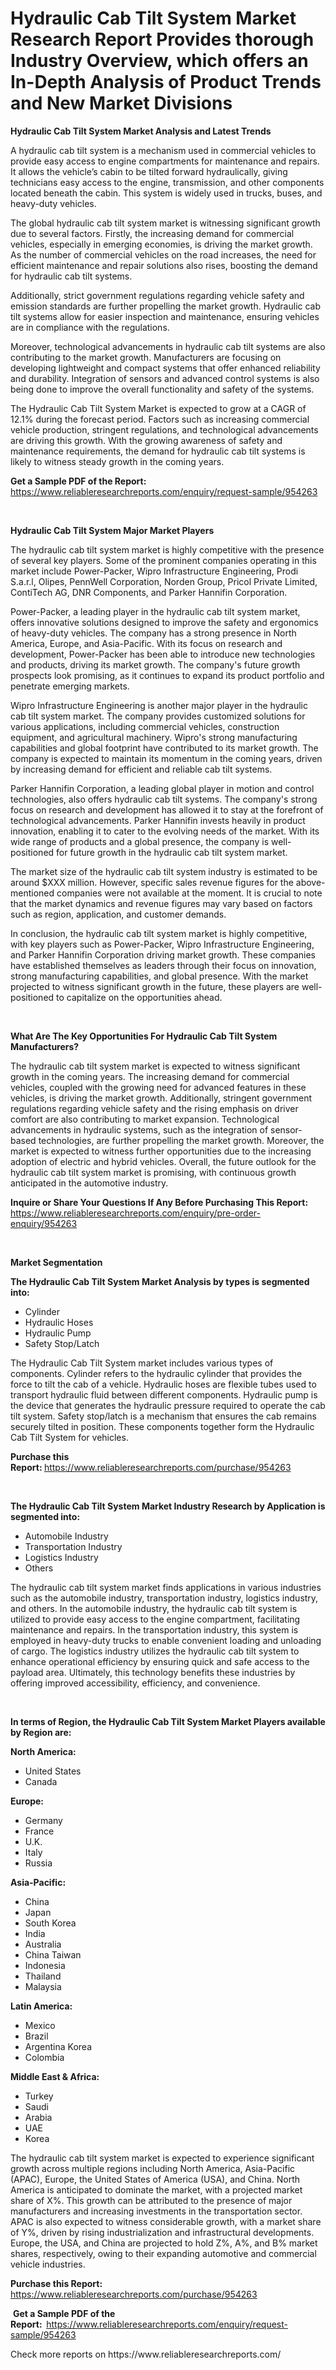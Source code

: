 <p><h1>Hydraulic Cab Tilt System Market Research Report Provides thorough Industry Overview, which offers an In-Depth Analysis of Product Trends and New Market Divisions</h1></p><p><strong>Hydraulic Cab Tilt System Market Analysis and Latest Trends</strong></p>
<p><p>A hydraulic cab tilt system is a mechanism used in commercial vehicles to provide easy access to engine compartments for maintenance and repairs. It allows the vehicle’s cabin to be tilted forward hydraulically, giving technicians easy access to the engine, transmission, and other components located beneath the cabin. This system is widely used in trucks, buses, and heavy-duty vehicles.</p><p>The global hydraulic cab tilt system market is witnessing significant growth due to several factors. Firstly, the increasing demand for commercial vehicles, especially in emerging economies, is driving the market growth. As the number of commercial vehicles on the road increases, the need for efficient maintenance and repair solutions also rises, boosting the demand for hydraulic cab tilt systems.</p><p>Additionally, strict government regulations regarding vehicle safety and emission standards are further propelling the market growth. Hydraulic cab tilt systems allow for easier inspection and maintenance, ensuring vehicles are in compliance with the regulations.</p><p>Moreover, technological advancements in hydraulic cab tilt systems are also contributing to the market growth. Manufacturers are focusing on developing lightweight and compact systems that offer enhanced reliability and durability. Integration of sensors and advanced control systems is also being done to improve the overall functionality and safety of the systems.</p><p>The Hydraulic Cab Tilt System Market is expected to grow at a CAGR of 12.1% during the forecast period. Factors such as increasing commercial vehicle production, stringent regulations, and technological advancements are driving this growth. With the growing awareness of safety and maintenance requirements, the demand for hydraulic cab tilt systems is likely to witness steady growth in the coming years.</p></p>
<p><strong>Get a Sample PDF of the Report:&nbsp;</strong> <a href="https://www.reliableresearchreports.com/enquiry/request-sample/954263">https://www.reliableresearchreports.com/enquiry/request-sample/954263</a></p>
<p>&nbsp;</p>
<p><strong>Hydraulic Cab Tilt System Major Market Players</strong></p>
<p><p>The hydraulic cab tilt system market is highly competitive with the presence of several key players. Some of the prominent companies operating in this market include Power-Packer, Wipro Infrastructure Engineering, Prodi S.a.r.l, Olipes, PennWell Corporation, Norden Group, Pricol Private Limited, ContiTech AG, DNR Components, and Parker Hannifin Corporation.</p><p>Power-Packer, a leading player in the hydraulic cab tilt system market, offers innovative solutions designed to improve the safety and ergonomics of heavy-duty vehicles. The company has a strong presence in North America, Europe, and Asia-Pacific. With its focus on research and development, Power-Packer has been able to introduce new technologies and products, driving its market growth. The company's future growth prospects look promising, as it continues to expand its product portfolio and penetrate emerging markets.</p><p>Wipro Infrastructure Engineering is another major player in the hydraulic cab tilt system market. The company provides customized solutions for various applications, including commercial vehicles, construction equipment, and agricultural machinery. Wipro's strong manufacturing capabilities and global footprint have contributed to its market growth. The company is expected to maintain its momentum in the coming years, driven by increasing demand for efficient and reliable cab tilt systems.</p><p>Parker Hannifin Corporation, a leading global player in motion and control technologies, also offers hydraulic cab tilt systems. The company's strong focus on research and development has allowed it to stay at the forefront of technological advancements. Parker Hannifin invests heavily in product innovation, enabling it to cater to the evolving needs of the market. With its wide range of products and a global presence, the company is well-positioned for future growth in the hydraulic cab tilt system market.</p><p>The market size of the hydraulic cab tilt system industry is estimated to be around $XXX million. However, specific sales revenue figures for the above-mentioned companies were not available at the moment. It is crucial to note that the market dynamics and revenue figures may vary based on factors such as region, application, and customer demands.</p><p>In conclusion, the hydraulic cab tilt system market is highly competitive, with key players such as Power-Packer, Wipro Infrastructure Engineering, and Parker Hannifin Corporation driving market growth. These companies have established themselves as leaders through their focus on innovation, strong manufacturing capabilities, and global presence. With the market projected to witness significant growth in the future, these players are well-positioned to capitalize on the opportunities ahead.</p></p>
<p>&nbsp;</p>
<p><strong>What Are The Key Opportunities For Hydraulic Cab Tilt System Manufacturers?</strong></p>
<p><p>The hydraulic cab tilt system market is expected to witness significant growth in the coming years. The increasing demand for commercial vehicles, coupled with the growing need for advanced features in these vehicles, is driving the market growth. Additionally, stringent government regulations regarding vehicle safety and the rising emphasis on driver comfort are also contributing to market expansion. Technological advancements in hydraulic systems, such as the integration of sensor-based technologies, are further propelling the market growth. Moreover, the market is expected to witness further opportunities due to the increasing adoption of electric and hybrid vehicles. Overall, the future outlook for the hydraulic cab tilt system market is promising, with continuous growth anticipated in the automotive industry.</p></p>
<p><strong>Inquire or Share Your Questions If Any Before Purchasing This Report:</strong> <a href="https://www.reliableresearchreports.com/enquiry/pre-order-enquiry/954263">https://www.reliableresearchreports.com/enquiry/pre-order-enquiry/954263</a></p>
<p>&nbsp;</p>
<p><strong>Market Segmentation</strong></p>
<p><strong>The Hydraulic Cab Tilt System Market Analysis by types is segmented into:</strong></p>
<p><ul><li>Cylinder</li><li>Hydraulic Hoses</li><li>Hydraulic Pump</li><li>Safety Stop/Latch</li></ul></p>
<p><p>The Hydraulic Cab Tilt System market includes various types of components. Cylinder refers to the hydraulic cylinder that provides the force to tilt the cab of a vehicle. Hydraulic hoses are flexible tubes used to transport hydraulic fluid between different components. Hydraulic pump is the device that generates the hydraulic pressure required to operate the cab tilt system. Safety stop/latch is a mechanism that ensures the cab remains securely tilted in position. These components together form the Hydraulic Cab Tilt System for vehicles.</p></p>
<p><strong>Purchase this Report:&nbsp;</strong><a href="https://www.reliableresearchreports.com/purchase/954263">https://www.reliableresearchreports.com/purchase/954263</a></p>
<p>&nbsp;</p>
<p><strong>The Hydraulic Cab Tilt System Market Industry Research by Application is segmented into:</strong></p>
<p><ul><li>Automobile Industry</li><li>Transportation Industry</li><li>Logistics Industry</li><li>Others</li></ul></p>
<p><p>The hydraulic cab tilt system market finds applications in various industries such as the automobile industry, transportation industry, logistics industry, and others. In the automobile industry, the hydraulic cab tilt system is utilized to provide easy access to the engine compartment, facilitating maintenance and repairs. In the transportation industry, this system is employed in heavy-duty trucks to enable convenient loading and unloading of cargo. The logistics industry utilizes the hydraulic cab tilt system to enhance operational efficiency by ensuring quick and safe access to the payload area. Ultimately, this technology benefits these industries by offering improved accessibility, efficiency, and convenience.</p></p>
<p>&nbsp;</p>
<p><strong>In terms of Region, the Hydraulic Cab Tilt System Market Players available by Region are:</strong></p>
<p>
    <p> <strong> North America: </strong>
        <ul>
            <li>United States</li>
            <li>Canada</li>
        </ul>
        </p> 
    <p> <strong> Europe: </strong>
        <ul>
            <li>Germany</li>
            <li>France</li>
            <li>U.K.</li>
            <li>Italy</li>
            <li>Russia</li>
        </ul>
        </p> 
    <p> <strong> Asia-Pacific: </strong>
        <ul>
            <li>China</li>
            <li>Japan</li>
            <li>South Korea</li>
            <li>India</li>
            <li>Australia</li>
            <li>China Taiwan</li>
            <li>Indonesia</li>
            <li>Thailand</li>
            <li>Malaysia</li>
        </ul>
        </p> 
    <p> <strong> Latin America: </strong>
        <ul>
            <li>Mexico</li>
            <li>Brazil</li>
            <li>Argentina Korea</li>
            <li>Colombia</li>
        </ul>
        </p> 
    <p> <strong> Middle East & Africa: </strong>
        <ul>
            <li>Turkey</li>
            <li>Saudi</li>
            <li>Arabia</li>
            <li>UAE</li>
            <li>Korea</li>
        </ul>
    </p>
    </p>
<p><p>The hydraulic cab tilt system market is expected to experience significant growth across multiple regions including North America, Asia-Pacific (APAC), Europe, the United States of America (USA), and China. North America is anticipated to dominate the market, with a projected market share of X%. This growth can be attributed to the presence of major manufacturers and increasing investments in the transportation sector. APAC is also expected to witness considerable growth, with a market share of Y%, driven by rising industrialization and infrastructural developments. Europe, the USA, and China are projected to hold Z%, A%, and B% market shares, respectively, owing to their expanding automotive and commercial vehicle industries.</p></p>
<p><strong>Purchase this Report: </strong><a href="https://www.reliableresearchreports.com/purchase/954263">https://www.reliableresearchreports.com/purchase/954263</a></p>
<p>&nbsp;<strong>Get a Sample PDF of the Report:&nbsp;&nbsp;</strong><a href="https://www.reliableresearchreports.com/enquiry/request-sample/954263">https://www.reliableresearchreports.com/enquiry/request-sample/954263</a></p>
<p><strong></strong></p>
<p>Check more reports on https://www.reliableresearchreports.com/</p>